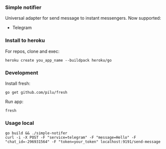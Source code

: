 ### Simple notifier
Universal adapter for send message to instant messengers. Now supported:

- Telegram

### Install to heroku
For repos, clone and exec:
```
heroku create you_app_name --buildpack heroku/go
```

### Development
Install fresh:
```
go get github.com/pilu/fresh
```

Run app:
```
fresh
```

### Usage local

```
go build && ./simple-notifer
curl -i -X POST -F "service=telegram" -F "message=Hello" -F "chat_id=-296931564" -F "token=your_token" localhost:9191/send-message
```